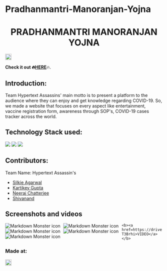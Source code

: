 # Pradhanmantri-Manoranjan-Yojna

<h1 align="center">PRADHANMANTRI MANORANJAN YOJNA</h1>
<p align="center">
</p>

<a href="https://hack36.com"> <img src="http://bit.ly/BuiltAtHack36" height=20px> </a>

<b>Check it out :fire:<a href=https://silkie261001.github.io/Pradhanmantri-Manoranjan-Yojna/ target="blank">HERE</a></b>:fire:.

## Introduction:

Team Hypertext Assassins' main motto is to present a platform to the audience where they can enjoy and get knowledge regarding COVID-19. So, we made a website that focuses on every aspect like entertainment, vaccine registration form, awareness through SOP's, COVID-19 cases tracker across the world.

## Technology Stack used:
<img src="https://img.shields.io/badge/html5%20-%23E34F26.svg?&style=for-the-badge&logo=html5&logoColor=white"/> <img src="https://img.shields.io/badge/css3%20-%231572B6.svg?&style=for-the-badge&logo=css3&logoColor=white"/>  <img src="https://img.shields.io/badge/javascript%20-%23323330.svg?&style=for-the-badge&logo=javascript&logoColor=%23F7DF1E"/>
  
## Contributors:

Team Name: Hypertext Assassin's

* [Silkie Agarwal](https://github.com/silkie261001)
* [Kartikey Gupta](https://github.com/kartikey2991)
* [Neeraj Chatterjee](https://github.com/NeerajChatterjee)
* [Shivanand](https://github.com/pinnacle20)

## Screenshots and videos

<img src="https://github.com/silkie261001/Pradhanmantri-Manoranjan-Yojna/blob/main/screenshot1.jpg"
     alt="Markdown Monster icon"
     style="float: left; margin-right: 10px;" />
<img src="https://github.com/silkie261001/Pradhanmantri-Manoranjan-Yojna/blob/main/screenshot2.jpg"
     alt="Markdown Monster icon"
     style="float: left; margin-right: 10px;" />
<img src="https://github.com/silkie261001/Pradhanmantri-Manoranjan-Yojna/blob/main/screenshot3.jpg"
     alt="Markdown Monster icon"
     style="float: left; margin-right: 10px;" />
<img src="https://github.com/silkie261001/Pradhanmantri-Manoranjan-Yojna/blob/main/screenshot4.jpg"
     alt="Markdown Monster icon"
     style="float: left; margin-right: 10px;" />
<img src="https://github.com/silkie261001/Pradhanmantri-Manoranjan-Yojna/blob/main/screenshot5.jpg"
     alt="Markdown Monster icon"
     style="float: left; margin-right: 10px;" />
     
    <b><a href=https://drive.google.com/drive/folders/1cVYAYB_ll1XQpMDdmZ_rMhwAa-T3Brhi>VIDEO</a></b>

### Made at:
<a href="https://hack36.com"> <img src="http://bit.ly/BuiltAtHack36" height=20px> </a>

